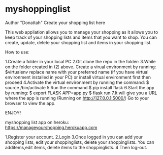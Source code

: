 # myshoppinglist
Author "Donattah"
Create your shopping list here

This web appliation allows you to manage your shopping as it allows you to keep track of your shopping lists and items that you want to shop. You can  create, update, delete your shopping list and items in your shopping list.

How to use:

1.Create a folder in your local PC
2.Git clone the repo in the folder:
3.While on the folder created in (2) above. Create a virual environment by running: 
 $virtualenv <name> 
 replace name with your preferred name (if you have virtual environment installed in your PC) or install virtual environment first then proceed
4.Activate the virtual environment by running the command: $ source <name>/bin/activate
5.Run the command $ pip install flask
6.Start the app by running:
  $ export FLASK APP=app.py
  $ flask run
7.It will give you a URL where the app is running (Running on http://127.0.0.1:5000/) Go to your browser to view the app.

ENJOY!




myshopping list app on heroku: https://manageyourshopping.herokuapp.com

1.Register your account.
2.Login
3.Once logged in you can add your shopping lists, edit your shoppinglists, delete your shoppinglists. You can additems,edit items, delete items to the shoppinglists.
4 Then log-out.

